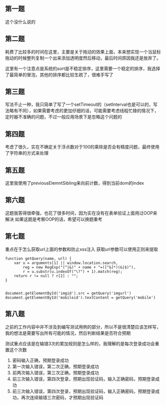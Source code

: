 ## 第一题

这个没什么说的

## 第二题

耗费了比较多的时间在这里，主要是关于拖动的效果上面，本来想实现一个当鼠标拖动的时候整列复制一个出来添加透明度然后移动，最后时间原因我还是放弃了。

这里有一个注意点是系统的sort是不稳定排序，这里需要一个稳定的排序，我选择了最简单的冒泡，其他的排序都比较生疏了，很难手写了

## 第三题

写法不止一种，我只简单了写了一个setTimeout的（setInterval也是可以的，写法略有不同），如果需要考虑的更加仔细的话，可能需要考虑线程忙碌的情况下，定时器不准确的问题，不过一般应用场景下是忽略这个问题的

## 第四题

考虑了很久，实在不确定关于浮点数对于100的乘除是否会有精度问题，最终使用了字符串的方式来处理

## 第五题

这里我使用了previousElemntSibling来向前计数，得到当前dom的index

## 第六题

这题我答得很牵强，也花了很多时间，因为实在没有在表单验证上面用过OOP来解决
如果这题是考察OOP的话，希望可以换题重考

## 第七题

重点在于怎么获取url上面的参数和防止xss注入
获取url参数可以使用正则来提取
```
function getQuery(name, url) {
	var u = arguments[1] || window.location.search,
		reg = new RegExp("(^|&)" + name + "=([^&]*)(&|$)"),
		r = u.substr(u.indexOf("\?") + 1).match(reg);
	return r != null ? r[2] : "";
}


document.getElementById('imgid').src = getQuery('imgurl')
document.getElementById('mobileid').textContent = getQuery('mobile')
```
## 第八题
之前的工作内容中并不涉及到编写测试用例的部分，所以不是很清楚应该怎样写，我的想法是需要写出所有可能的情况，然后判断结果是否符合预期

测试重点应该是在输错3次的累加规则是怎么样的，我理解的是每次登录成功会重置这个次数

1. 密码输入正确，预期登录成功
2. 第一次输入错误，第二次正确，预期登录成功
3. 前两次输入错误，第三次正确，预期登录成功
4. 前三次输入错误，第四次登录，预期出现验证码，输入正确密码，预期登录成功
4. 前三次输入错误，第四次登录，预期出现验证码，输入正确密码，预期登录成功，再次连续输错三次密码，才预期出现验证码